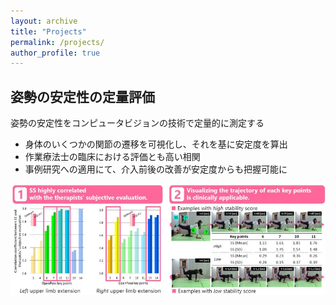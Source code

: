 ```yaml
---
layout: archive
title: "Projects"
permalink: /projects/
author_profile: true
---
```


## 姿勢の安定性の定量評価  
姿勢の安定性をコンピュータビジョンの技術で定量的に測定する  
* 身体のいくつかの関節の遷移を可視化し、それを基に安定度を算出
* 作業療法士の臨床における評価とも高い相関
* 事例研究への適用にて、介入前後の改善が安定度からも把握可能に

<img src="../images/proj_posture_eval.jpg" title="Posture Evaluation">
